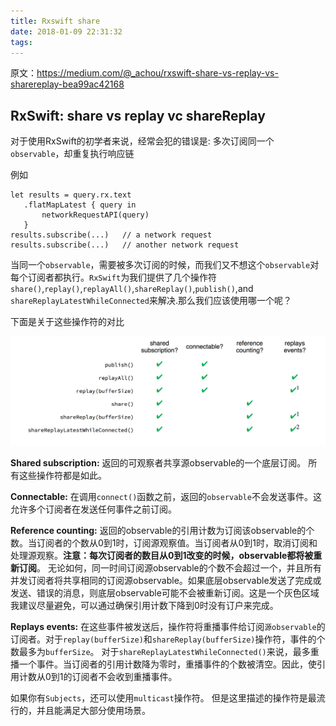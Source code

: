 ```yaml
---
title: Rxswift share
date: 2018-01-09 22:31:32
tags:
---
```


原文：https://medium.com/@_achou/rxswift-share-vs-replay-vs-sharereplay-bea99ac42168

## RxSwift: share vs replay vc shareReplay

 对于使用RxSwift的初学者来说，经常会犯的错误是: 多次订阅同一个`observable`，却重复执行响应链

例如
 ```
 let results = query.rx.text
    .flatMapLatest { query in
        networkRequestAPI(query)
    }
results.subscribe(...)   // a network request
results.subscribe(...)   // another network request
 ```
 当同一个`observable`，需要被多次订阅的时候，而我们又不想这个`observable`对每个订阅者都执行。`RxSwift`为我们提供了几个操作符`share()`,`replay()`,`replayAll()`,`shareReplay()`,`publish()`,and `shareReplayLatestWhileConnected`来解决.那么我们应该使用哪一个呢？

 下面是关于这些操作符的对比

![Alt text](/img/RxSwift-share.png)

**Shared subscription:** 返回的可观察者共享源observable的一个底层订阅。 所有这些操作符都是如此。

**Connectable:** 在调用`connect()`函数之前，返回的`observable`不会发送事件。这允许多个订阅者在发送任何事件之前订阅。

**Reference counting:** 返回的observable的引用计数为订阅该observable的个数。当订阅者的个数从0到1时，订阅源观察值。当订阅者从0到1时，取消订阅和处理源观察。**注意：每次订阅者的数目从0到1改变的时候，observable都将被重新订阅**。
无论如何，同一时间订阅源observable的个数不会超过一个，并且所有并发订阅者将共享相同的订阅源observable。如果底层observable发送了完成或发送、错误的消息，则底层observable可能不会被重新订阅。这是一个灰色区域我建议尽量避免，可以通过确保引用计数下降到0时没有订户来完成。

**Replays events:** 在这些事件被发送后，操作符将重播事件给订阅`源observable`的订阅者。对于`replay(bufferSize)`和`shareReplay(bufferSize)`操作符，事件的个数最多为`bufferSize`。 对于`shareReplayLatestWhileConnected()`来说，最多重播一个事件。当订阅者的引用计数降为零时，重播事件的个数被清空。因此，使引用计数从0到1的订阅者不会收到重播事件。

如果你有`Subjects`，还可以使用`multicast`操作符。 但是这里描述的操作符是最流行的，并且能满足大部分使用场景。
